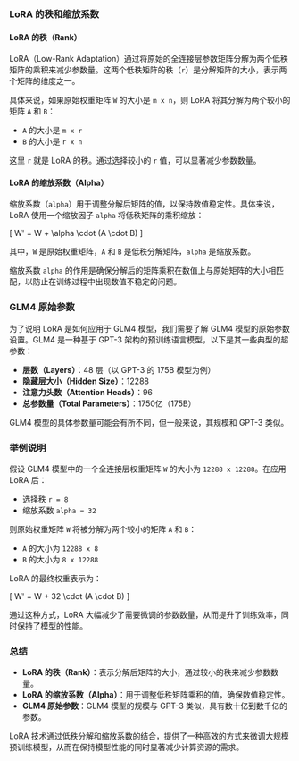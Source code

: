 ### LoRA 的秩和缩放系数

#### LoRA 的秩（Rank）
LoRA（Low-Rank Adaptation）通过将原始的全连接层参数矩阵分解为两个低秩矩阵的乘积来减少参数量。这两个低秩矩阵的秩（`r`）是分解矩阵的大小，表示两个矩阵的维度之一。

具体来说，如果原始权重矩阵 `W` 的大小是 `m x n`，则 LoRA 将其分解为两个较小的矩阵 `A` 和 `B`：
- `A` 的大小是 `m x r`
- `B` 的大小是 `r x n`

这里 `r` 就是 LoRA 的秩。通过选择较小的 `r` 值，可以显著减少参数数量。

#### LoRA 的缩放系数（Alpha）
缩放系数（`alpha`）用于调整分解后矩阵的值，以保持数值稳定性。具体来说，LoRA 使用一个缩放因子 `alpha` 将低秩矩阵的乘积缩放：

\[ W' = W + \alpha \cdot (A \cdot B) \]

其中，`W` 是原始权重矩阵，`A` 和 `B` 是低秩分解矩阵，`alpha` 是缩放系数。

缩放系数 `alpha` 的作用是确保分解后的矩阵乘积在数值上与原始矩阵的大小相匹配，以防止在训练过程中出现数值不稳定的问题。

### GLM4 原始参数

为了说明 LoRA 是如何应用于 GLM4 模型，我们需要了解 GLM4 模型的原始参数设置。GLM4 是一种基于 GPT-3 架构的预训练语言模型，以下是其一些典型的超参数：

- **层数（Layers）**：48 层（以 GPT-3 的 175B 模型为例）
- **隐藏层大小（Hidden Size）**：12288
- **注意力头数（Attention Heads）**：96
- **总参数量（Total Parameters）**：1750亿（175B）

GLM4 模型的具体参数量可能会有所不同，但一般来说，其规模和 GPT-3 类似。

### 举例说明

假设 GLM4 模型中的一个全连接层权重矩阵 `W` 的大小为 `12288 x 12288`。在应用 LoRA 后：

- 选择秩 `r = 8`
- 缩放系数 `alpha = 32`

则原始权重矩阵 `W` 将被分解为两个较小的矩阵 `A` 和 `B`：

- `A` 的大小为 `12288 x 8`
- `B` 的大小为 `8 x 12288`

LoRA 的最终权重表示为：

\[ W' = W + 32 \cdot (A \cdot B) \]

通过这种方式，LoRA 大幅减少了需要微调的参数数量，从而提升了训练效率，同时保持了模型的性能。

### 总结

- **LoRA 的秩（Rank）**：表示分解后矩阵的大小，通过较小的秩来减少参数数量。
- **LoRA 的缩放系数（Alpha）**：用于调整低秩矩阵乘积的值，确保数值稳定性。
- **GLM4 原始参数**：GLM4 模型的规模与 GPT-3 类似，具有数十亿到数千亿的参数。

LoRA 技术通过低秩分解和缩放系数的结合，提供了一种高效的方式来微调大规模预训练模型，从而在保持模型性能的同时显著减少计算资源的需求。